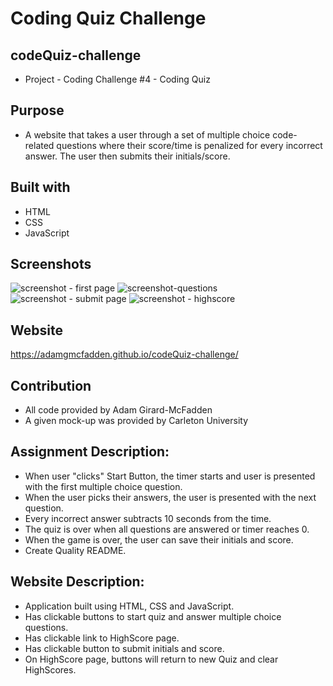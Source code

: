 # Coding Quiz Challenge

## codeQuiz-challenge

- Project - Coding Challenge #4 - Coding Quiz

## Purpose

- A website that takes a user through a set of multiple choice code-related questions where their score/time is penalized for every incorrect answer. The user then submits their initials/score.

## Built with

- HTML
- CSS
- JavaScript

## Screenshots

![screenshot - first page](https://user-images.githubusercontent.com/83710803/122648331-d7717000-d0f6-11eb-9bc7-90f9e7156833.png)
![screenshot-questions](https://user-images.githubusercontent.com/83710803/122648333-dd675100-d0f6-11eb-9127-c6c3cf46c4f7.png)
![screenshot - submit page](https://user-images.githubusercontent.com/83710803/122648335-dfc9ab00-d0f6-11eb-887e-7ee7b3a97c58.png)
![screenshot - highscore](https://user-images.githubusercontent.com/83710803/122648336-e1936e80-d0f6-11eb-8c5c-bb757bfa112c.png)

## Website

https://adamgmcfadden.github.io/codeQuiz-challenge/

## Contribution

- All code provided by Adam Girard-McFadden
- A given mock-up was provided by Carleton University

## Assignment Description:

- When user "clicks" Start Button, the timer starts and user is presented with the first multiple choice question.
- When the user picks their answers, the user is presented with the next question.
- Every incorrect answer subtracts 10 seconds from the time.
- The quiz is over when all questions are answered or timer reaches 0.
- When the game is over, the user can save their initials and score.
- Create Quality README.

## Website Description:

- Application built using HTML, CSS and JavaScript.
- Has clickable buttons to start quiz and answer multiple choice questions.
- Has clickable link to HighScore page.
- Has clickable button to submit initials and score.
- On HighScore page, buttons will return to new Quiz and clear HighScores.
